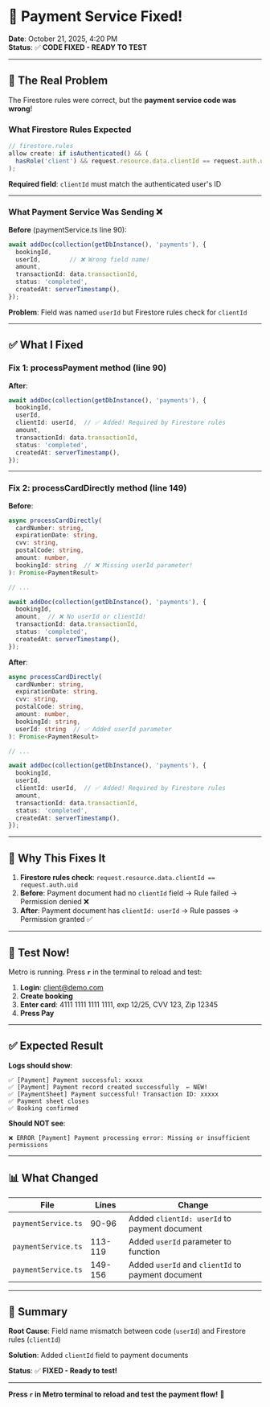 # 🔧 Payment Service Fixed!

**Date**: October 21, 2025, 4:20 PM  
**Status**: ✅ **CODE FIXED - READY TO TEST**

---

## 🐛 The Real Problem

The Firestore rules were correct, but the **payment service code was wrong**!

### What Firestore Rules Expected

```javascript
// firestore.rules
allow create: if isAuthenticated() && (
  hasRole('client') && request.resource.data.clientId == request.auth.uid
);
```

**Required field**: `clientId` must match the authenticated user's ID

---

### What Payment Service Was Sending ❌

**Before** (paymentService.ts line 90):
```typescript
await addDoc(collection(getDbInstance(), 'payments'), {
  bookingId,
  userId,        // ❌ Wrong field name!
  amount,
  transactionId: data.transactionId,
  status: 'completed',
  createdAt: serverTimestamp(),
});
```

**Problem**: Field was named `userId` but Firestore rules check for `clientId`

---

## ✅ What I Fixed

### Fix 1: processPayment method (line 90)

**After**:
```typescript
await addDoc(collection(getDbInstance(), 'payments'), {
  bookingId,
  userId,
  clientId: userId,  // ✅ Added! Required by Firestore rules
  amount,
  transactionId: data.transactionId,
  status: 'completed',
  createdAt: serverTimestamp(),
});
```

---

### Fix 2: processCardDirectly method (line 149)

**Before**:
```typescript
async processCardDirectly(
  cardNumber: string,
  expirationDate: string,
  cvv: string,
  postalCode: string,
  amount: number,
  bookingId: string  // ❌ Missing userId parameter!
): Promise<PaymentResult>

// ...

await addDoc(collection(getDbInstance(), 'payments'), {
  bookingId,
  amount,  // ❌ No userId or clientId!
  transactionId: data.transactionId,
  status: 'completed',
  createdAt: serverTimestamp(),
});
```

**After**:
```typescript
async processCardDirectly(
  cardNumber: string,
  expirationDate: string,
  cvv: string,
  postalCode: string,
  amount: number,
  bookingId: string,
  userId: string  // ✅ Added userId parameter
): Promise<PaymentResult>

// ...

await addDoc(collection(getDbInstance(), 'payments'), {
  bookingId,
  userId,
  clientId: userId,  // ✅ Added! Required by Firestore rules
  amount,
  transactionId: data.transactionId,
  status: 'completed',
  createdAt: serverTimestamp(),
});
```

---

## 🎯 Why This Fixes It

1. **Firestore rules check**: `request.resource.data.clientId == request.auth.uid`
2. **Before**: Payment document had no `clientId` field → Rule failed → Permission denied ❌
3. **After**: Payment document has `clientId: userId` → Rule passes → Permission granted ✅

---

## 🧪 Test Now!

Metro is running. Press **`r`** in the terminal to reload and test:

1. **Login**: client@demo.com
2. **Create booking**
3. **Enter card**: 4111 1111 1111 1111, exp 12/25, CVV 123, Zip 12345
4. **Press Pay**

---

## ✅ Expected Result

**Logs should show**:
```
✅ [Payment] Payment successful: xxxxx
✅ [Payment] Payment record created successfully  ← NEW!
✅ [PaymentSheet] Payment successful! Transaction ID: xxxxx
✅ Payment sheet closes
✅ Booking confirmed
```

**Should NOT see**:
```
❌ ERROR [Payment] Payment processing error: Missing or insufficient permissions
```

---

## 📊 What Changed

| File | Lines | Change |
|------|-------|--------|
| `paymentService.ts` | 90-96 | Added `clientId: userId` to payment document |
| `paymentService.ts` | 113-119 | Added `userId` parameter to function |
| `paymentService.ts` | 149-156 | Added `userId` and `clientId` to payment document |

---

## 🎉 Summary

**Root Cause**: Field name mismatch between code (`userId`) and Firestore rules (`clientId`)

**Solution**: Added `clientId` field to payment documents

**Status**: ✅ **FIXED - Ready to test!**

---

**Press `r` in Metro terminal to reload and test the payment flow!** 🚀
